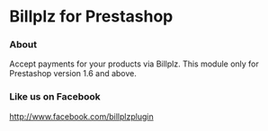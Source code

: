 # Billplz for Prestashop

### About
Accept payments for your products via Billplz. This module only for Prestashop version 1.6 and above.

### Like us on Facebook
http://www.facebook.com/billplzplugin